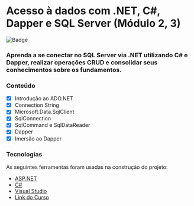 # Acesso à dados com .NET, C#, Dapper e SQL Server (Módulo 2, 3)

![Badge](https://img.shields.io/badge/Marcos%20Dias%20Vendramini-ASP.NET%20C%23-red)

### Aprenda a se conectar no SQL Server via .NET utilizando C# e Dapper, realizar operações CRUD e consolidar seus conhecimentos sobre os fundamentos.

### Conteúdo

- [x] Introdução ao ADO.NET
- [x] Connection String
- [x] Microsoft.Data.SqlClient
- [x] SqlConnection
- [x] SqlCommand e SqlDataReader
- [x] Dapper
- [x] Imersão ao Dapper

### Tecnologias

As seguintes ferramentas foram usadas na construção do projeto:

- [ASP.NET](https://dotnet.microsoft.com/apps/aspnet)
- [C#](https://docs.microsoft.com/pt-br/dotnet/csharp/)
- [Visual Studio](https://visualstudio.microsoft.com/pt-br/)
- [Link do Curso](https://balta.io/cursos/acesso-dados-csharp-net-dapper-sql-server)
